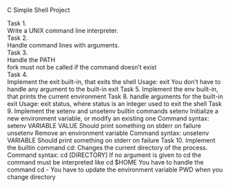 C Simple Shell Project

Task 1. <br>
	Write a UNIX command line interpreter. <br>
Task 2. <br>
	Handle command lines with arguments. <br>
Task 3. <br>
	Handle the PATH <br>
	fork must not be called if the command doesn’t exist <br>
Task 4. <br>
	Implement the exit built-in, that exits the shell
	Usage: exit
	You don’t have to handle any argument to the built-in exit
Task 5.
	Implement the env built-in, that prints the current environment
Task 8.
	handle arguments for the built-in exit
	Usage: exit status, where status is an integer used to exit the shell
Task 9.
	Implement the setenv and unsetenv builtin commands
		setenv
			Initialize a new environment variable, or modify an existing one
			Command syntax: setenv VARIABLE VALUE
			Should print something on stderr on failure
		unsetenv
			Remove an environment variable
			Command syntax: unsetenv VARIABLE
			Should print something on stderr on failure
Task 10.
	Implement the builtin command cd:
		Changes the current directory of the process.
		Command syntax: cd [DIRECTORY]
		If no argument is given to cd the command must be interpreted like cd $HOME
		You have to handle the command cd -
		You have to update the environment variable PWD when you change directory
